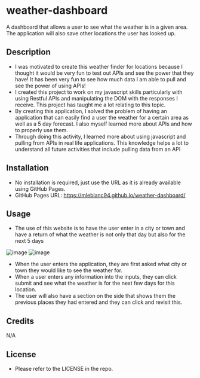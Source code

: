 # weather-dashboard
A dashboard that allows a user to see what the weather is in a given area. The application will also save other locations the user has looked up.

## Description

- I was motivated to create this weather finder for locations because I thought it would be very fun to test out APIs and see the power that they have! It has been very fun to see how much data I am able to pull and see the power of using APIs!
- I created this project to work on my javascript skills particularly with using Restful APIs and manipulating the DOM with the responses I receive. This project has taught me a lot relating to this topic.
- By creating this application, I solved the problem of having an application that can easily find a user the weather for a certain area as well as a 5 day forecast. I also myself learned more about APIs and how to properly use them.
- Through doing this activity, I learned more about using javascript and pulling from APIs in real life applications. This knowledge helps a lot to understand all future activities that include pulling data from an API


## Installation

- No installation is required, just use the URL as it is already available using GitHub Pages.
- GitHub Pages URL: https://mleblanc94.github.io/weather-dashboard/


## Usage

- The use of this website is to have the user enter in a city or town and have a return of what the weather is not only that day but also for the next 5 days

![image](https://github.com/mleblanc94/weather-dashboard/assets/60248680/5730db9a-a397-4ac5-ac52-bf770cce2f3a)
![image](https://github.com/mleblanc94/weather-dashboard/assets/60248680/cb57e110-5515-497b-ab65-9d2d80d8295d)

- When the user enters the application, they are first asked what city or town they would like to see the weather for.
- When a user enters any information into the inputs, they can click submit and see what the weather is for the next few days for this location.
- The user will also have a section on the side that shows them the previous places they had entered and they can click and revisit this.

## Credits

N/A

## License

- Please refer to the LICENSE in the repo.
